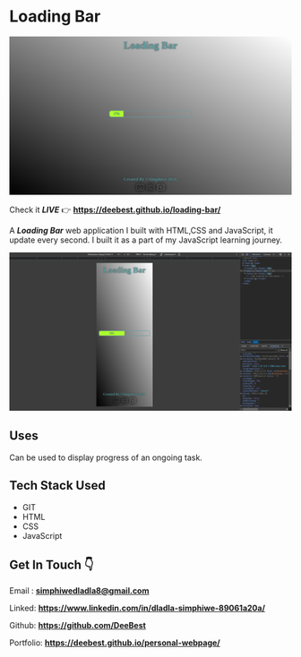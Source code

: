 # Loading Bar

![screenshot1 of the app](./images/Screenshot1.png)

Check it _**LIVE**_ 👉
**<https://deebest.github.io/loading-bar/>**

A _**Loading Bar**_ web application I built with HTML,CSS and JavaScript, it update every second. I built it as a part of my JavaScript learning journey.

![screenshot2 of the app](./images/Screenshot2.png)

## Uses

Can be used to display progress of an ongoing task.

## Tech Stack Used

- GIT
- HTML
- CSS
- JavaScript

## Get In Touch 👇

Email : **<simphiwedladla8@gmail.com>**

Linked: **<https://www.linkedin.com/in/dladla-simphiwe-89061a20a/>**

Github: **<https://github.com/DeeBest>**

Portfolio: **<https://deebest.github.io/personal-webpage/>**
